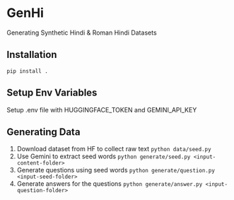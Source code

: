 # GenHi
Generating Synthetic Hindi &amp; Roman Hindi Datasets

## Installation
`pip install .`

## Setup Env Variables
Setup .env file with HUGGINGFACE_TOKEN and GEMINI_API_KEY

## Generating Data
1. Download dataset from HF to collect raw text `python data/seed.py`   
2. Use Gemini to extract seed words `python generate/seed.py <input-content-folder>`   
3. Generate questions using seed words `python generate/question.py <input-seed-folder>`   
4. Generate answers for the questions `python generate/answer.py <input-question-folder>`   
